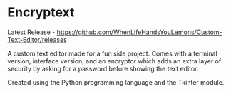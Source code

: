 # Encryptext

Latest Release - https://github.com/WhenLifeHandsYouLemons/Custom-Text-Editor/releases

A custom text editor made for a fun side project. Comes with a terminal version, interface version, and an encryptor which adds an extra layer of security by asking for a password before showing the text editor.

Created using the Python programming language and the Tkinter module.
